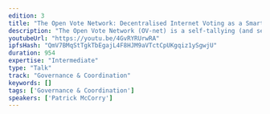 ```yaml
---
edition: 3
title: "The Open Vote Network: Decentralised Internet Voting as a Smart Contract"
description: "The Open Vote Network (OV-net) is a self-tallying (and self-enforcing) e-voting protocol i.e. there are no tallying authorities – anyone can count the votes. It is also the first extensive cryptographic protocol to be implemented as a smart contract (i.e. zero knowledge proofs) that *can work* on Ethereum’s official network today. I’d like to present the protocol, the technical difficulties I faced while building it (and the gas costs before/after hardfork if feasible), and the beauty of combining both cryptographic protocols and smart contracts."
youtubeUrl: "https://youtu.be/4GvRYRUrwRA"
ipfsHash: "QmV7BMqStTgkTbEgajL4F8HJM9aVTctCpUKgqiz1ySgwjU"
duration: 954
expertise: "Intermediate"
type: "Talk"
track: "Governance & Coordination"
keywords: []
tags: ['Governance & Coordination']
speakers: ['Patrick McCorry']
---
```

